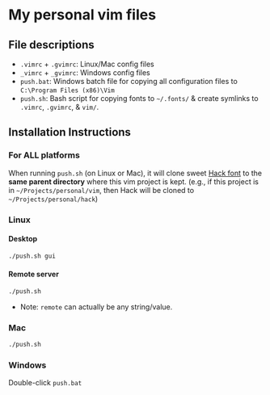 # My personal vim files #

## File descriptions ##

* `.vimrc` + `.gvimrc`: Linux/Mac config files
* `_vimrc` + `_gvimrc`: Windows config files
* `push.bat`: Windows batch file for copying all configuration files to `C:\Program Files (x86)\Vim`
* `push.sh`: Bash script for copying fonts to `~/.fonts/` & create symlinks to `.vimrc`, `.gvimrc`, & `vim/`.

## Installation Instructions ##

### For ALL platforms ###

When running `push.sh` (on Linux or Mac), it will clone sweet [Hack font](https://github.com/chrissimpkins/Hack) to the **same parent directory** where this vim project is kept. (e.g., if this project is in `~/Projects/personal/vim`, then Hack will be cloned to `~/Projects/personal/hack`)

### Linux ###

#### Desktop ####

```bash
./push.sh gui
```

#### Remote server ####

```bash
./push.sh
```

* Note: `remote` can actually be any string/value.

### Mac ###

```bash
./push.sh
```

### Windows ###

Double-click `push.bat`
